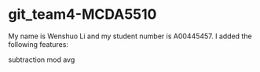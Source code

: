 # git_team4-MCDA5510
My name is Wenshuo Li and my student number is A00445457. I added the following features:

subtraction
mod
avg